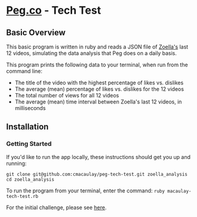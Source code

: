 # [Peg.co](http://www.peg.co) - Tech Test

## Basic Overview

This basic program is written in ruby and reads a JSON file of [Zoella's](https://peg.co/profiles/zoella280390) last 12 videos, simulating the data analysis that Peg does on a daily basis.

This program prints the following data to your terminal, when run from the command line:
- The title of the video with the highest percentage of likes vs. dislikes
- The average (mean) percentage of likes vs. dislikes for the 12 videos
- The total number of views for all 12 videos
- The average (mean) time interval between Zoella's last 12 videos, in milliseconds

## Installation

### Getting Started

If you'd like to run the app locally, these instructions should get you up and running:
```
git clone git@github.com:cmacaulay/peg-tech-test.git zoella_analysis
cd zoella_analysis
```

To run the program from your terminal, enter the command: `ruby macaulay-tech-test.rb`

For the initial challenge, please see [here](https://gist.github.com/alexpeattie/2f07d08366fdcd1c78bf1fd3e051bd88).
